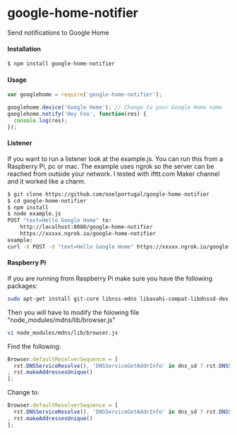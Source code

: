 # google-home-notifier
Send notifications to Google Home

#### Installation
```sh
$ npm install google-home-notifier
```

#### Usage
```javascript
var googlehome = require('google-home-notifier');

googlehome.device('Google Home'); // Change to your Google Home name
googlehome.notify('Hey Foo', function(res) {
  console.log(res);
});
```

#### Listener
If you want to run a listener look at the example.js. You can run this from a Raspberry Pi, pc or mac. The example uses ngrok so the server can be reached from outside your network. I tested with ifttt.com Maker channel and it worked like a charm.

```sh
$ git clone https://github.com/noelportugal/google-home-notifier
$ cd google-home-notifier
$ npm install
$ node example.js
POST "text=Hello Google Home" to:
    http://localhost:8080/google-home-notifier
    https://xxxxx.ngrok.io/google-home-notifier
example:
curl -X POST -d "text=Hello Google Home" https://xxxxx.ngrok.io/google-home-notifier
```
#### Raspberry Pi
If you are running from Raspberry Pi make sure you have the following packages:
```sh
sudo apt-get install git-core libnss-mdns libavahi-compat-libdnssd-dev
```
Then you will have to modify the folowing file "node_modules/mdns/lib/browser.js"
```sh
vi node_modules/mdns/lib/browser.js
```
Find the following:
```javascript
Browser.defaultResolverSequence = [
  rst.DNSServiceResolve(), 'DNSServiceGetAddrInfo' in dns_sd ? rst.DNSServiceGetAddrInfo() : rst.getaddrinfo()
, rst.makeAddressesUnique()
];
```
Change to:
```javascript
Browser.defaultResolverSequence = [
  rst.DNSServiceResolve(), 'DNSServiceGetAddrInfo' in dns_sd ? rst.DNSServiceGetAddrInfo() : rst.getaddrinfo({families:[4]})
, rst.makeAddressesUnique()
];
```


